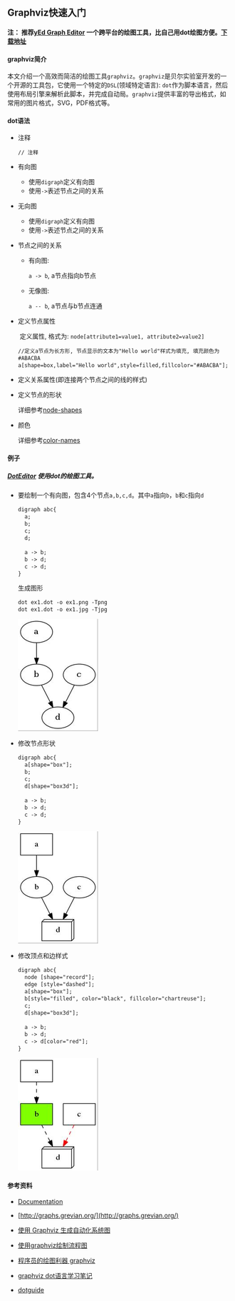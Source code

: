 ## Graphviz快速入门

#### 注： 推荐[yEd Graph Editor](http://www.yworks.com/products/yed) 一个跨平台的绘图工具，比自己用dot绘图方便。[下载地址](http://www.yworks.com/downloads#yEd)

#### graphviz简介

​	本文介绍一个高效而简洁的绘图工具`graphviz`。`graphviz`是贝尔实验室开发的一个开源的工具包，它使用一个特定的`DSL`(领域特定语言): `dot`作为脚本语言，然后使用布局引擎来解析此脚本，并完成自动局。`graphviz`提供丰富的导出格式，如常用的图片格式，SVG，PDF格式等。

#### dot语法

+ 注释

  ```
  // 注释
  ```

+ 有向图

  + 使用`digraph`定义有向图
  + 使用`->`表述节点之间的关系

+ 无向图

  + 使用`digraph`定义有向图
  + 使用`->`表述节点之间的关系

+ 节点之间的关系

  + 有向图:

     `a -> b`, a节点指向b节点

  + 无像图:

     `a -- b`, a节点与b节点连通

+ 定义节点属性

  ​	定义属性, 格式为: `node[attribute1=value1, attribute2=value2]`

  ```
  //定义a节点为长方形, 节点显示的文本为"Hello world"样式为填充, 填充颜色为#ABACBA
  a[shape=box,label="Hello world",style=filled,fillcolor="#ABACBA"];
  ```

+ 定义关系属性(即连接两个节点之间的线的样式)

+ 定义节点的形状

  详细参考[node-shapes](http://www.graphviz.org/content/node-shapes)

+ 颜色

  详细参考[color-names](http://www.graphviz.org/content/color-names)

#### 例子

##### [DotEditor](http://vincenthee.github.io/DotEditor/) 使用dot的绘图工具。

+ 要绘制一个有向图，包含4个节点`a,b,c,d`。其中`a`指向`b`，`b`和`c`指向`d`

  ```
  digraph abc{
    a;
    b;
    c;
    d;

    a -> b;
    b -> d;
    c -> d;
  }
  ```

  生成图形

  ```
  dot ex1.dot -o ex1.png -Tpng
  dot ex1.dot -o ex1.jpg -Tjpg
  ```

  ![1](./ex1.jpg)

+ 修改节点形状

  ```
  digraph abc{
    a[shape="box"];
    b;
    c;
    d[shape="box3d"];

    a -> b;
    b -> d;
    c -> d;
  }
  ```

  ![1](./ex2.jpg)

+ 修改顶点和边样式

  ```
  digraph abc{
    node [shape="record"];
    edge [style="dashed"];
    a[shape="box"];
    b[style="filled", color="black", fillcolor="chartreuse"];
    c;
    d[shape="box3d"];

    a -> b;
    b -> d;
    c -> d[color="red"];
  }
  ```

  ![1](./ex3.jpg)

#### 参考资料

+ [Documentation](http://www.graphviz.org/Documentation.php)


+ [http://graphs.grevian.org/](http://graphs.grevian.org/)
+ [使用 Graphviz 生成自动化系统图](https://www.ibm.com/developerworks/cn/aix/library/au-aix-graphviz/)
+ [使用graphviz绘制流程图](http://icodeit.org/2015/11/using-graphviz-drawing/)
+ [程序员的绘图利器 graphviz](http://www.jianshu.com/p/855ededf5c7f)
+ [graphviz dot语言学习笔记](http://www.jianshu.com/p/e44885a777f0)
+ [dotguide](http://www.graphviz.org/pdf/dotguide.pdf)
